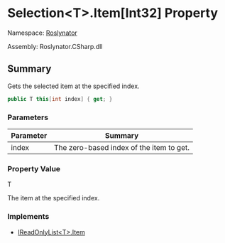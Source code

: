 # Selection\<T>\.Item\[Int32\] Property

Namespace: [Roslynator](../../README.md)

Assembly: Roslynator\.CSharp\.dll

## Summary

Gets the selected item at the specified index\.

```csharp
public T this[int index] { get; }
```

### Parameters

| Parameter | Summary |
| --------- | ------- |
| index | The zero\-based index of the item to get\.  |

### Property Value

T

The item at the specified index\.

### Implements

* [IReadOnlyList\<T>.Item](https://docs.microsoft.com/en-us/dotnet/api/system.collections.generic.ireadonlylist-1.item)
